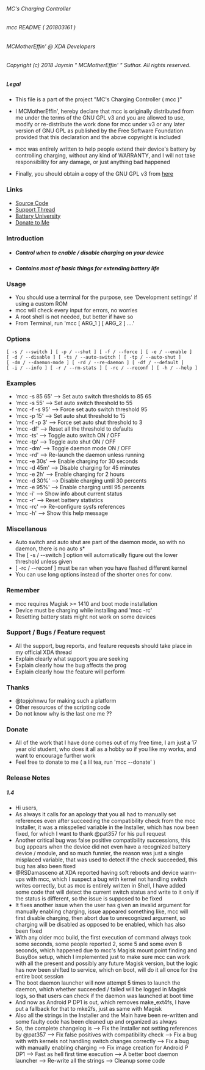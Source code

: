 ###### MC's Charging Controller
###### mcc README ( 201803161 )
###### MCMotherEffin' @ XDA Developers

###### Copyright (c) 2018 Jaymin " MCMotherEffin' " Suthar. All rights reserved.

##### Legal

* This file is a part of the project "MC's Charging Controller ( mcc )"

* I MCMotherEffin', hereby declare that mcc is originally distributed from
   me under the terms of the GNU GPL v3 and you are allowed to use, modify
   or re-distribute the work done for mcc under v3 or any later version of
   GNU GPL as published by the Free Software Foundation provided that this
   declaration and the above copyright is included

* mcc was entirely written to help people extend their device's battery by
   controlling charging, without any kind of WARRANTY, and I will not take
   responsibility for any damage, or just anything bad happened

* Finally, you should obtain a copy of the GNU GPL v3 from [here](http://gnu.org/licenses/)

### Links

* [Source Code](https://github.com/Magisk-Modules-Repo/MC-s-Charging-Controller)
* [Support Thread](https://forum.xda-developers.com/apps/magisk/mcs-charging-controller-t3739371)
* [Battery University](http://batteryuniversity.com/learn/article/how_to_prolong_lithium_based_batteries)
* [Donate to Me](https://paypal.me/JayminSuthar)

### Introduction

* ##### Control when to enable / disable charging on your device
* ##### Contains most of basic things for extending battery life

### Usage

* You should use a terminal for the purpose,
   see 'Development settings' if using a custom ROM
* mcc will check every input for errors, no worries
* A root shell is not needed, but better if have so
* From Terminal, run 'mcc [ ARG_1 ] [ ARG_2 ] ....'

### Options

    [ -s / --switch ] [ -p / --shut ] [ -f / --force ] [ -e / --enable ]
    [ -d / --disable ] [ -ts / --auto-switch ] [ -tp / --auto-shut ]
    [ -dm / --daemon-mode ] [ -rd / --re-daemon ] [ -df / --default ]
    [ -i / --info ] [ -r / --rm-stats ] [ -rc / --reconf ] [ -h / --help ]

### Examples

* 'mcc -s 85 65' -->  Set auto switch thresholds to 85 65
* 'mcc -s 55'    -->  Set auto switch threshold to 55
* 'mcc -f -s 95' -->  Force set auto switch threshold 95
* 'mcc -p 15'    -->  Set auto shut threshold to 15
* 'mcc -f -p 3'  -->  Force set auto shut threshold to 3
* 'mcc -df'      -->  Reset all the threshold to defaults
* 'mcc -ts'      -->  Toggle auto switch ON / OFF
* 'mcc -tp'      -->  Toggle auto shut ON / OFF
* 'mcc -dm'      -->  Toggle daemon mode ON / OFF
* 'mcc -rd'      -->  Re-launch the daemon unless running
* 'mcc -e 30s'   -->  Enable charging for 30 seconds
* 'mcc -d 45m'   -->  Disable charging for 45 minutes
* 'mcc -e 2h'    -->  Enable charging for 2 hours
* 'mcc -d 30%'   -->  Disable charging until 30 percents
* 'mcc -e 95%'   -->  Enable charging until 95 percents
* 'mcc -i'       -->  Show info about current status
* 'mcc -r'       -->  Reset battery statistics
* 'mcc -rc'      -->  Re-configure sysfs references
* 'mcc -h'       -->  Show this help message

### Miscellanous

* Auto switch and auto shut are part of the daemon mode, so with
   no daemon, there is no auto s*
* The [ -s / --switch ] option will automatically figure out the
   lower threshold unless given
* [ -rc / --reconf ] must be ran when you have flashed different
   kernel
* You can use long options instead of the shorter ones for conv.

### Remember

* mcc requires Magisk >= 1410 and boot mode installation
* Device must be charging while installing and 'mcc -rc'
* Resetting battery stats might not work on some devices

### Support / Bugs / Feature request

* All the support, bug reports, and feature requests
   should take place in my official XDA thread
* Explain clearly what support you are seeking
* Explain clearly how the bug affects the prog
* Explain clearly how the feature will perform

### Thanks

* @topjohnwu for making such a platform
* Other resources of the scripting code
* Do not know why is the last one me ??

### Donate

* All of the work that I have done comes out of my free time,
  I am just a 17 year old student, who does it all as a hobby
  so if you like my works, and want to encourage further work
* Feel free to donate to me ( a lil tea, run 'mcc --donate' )

### Release Notes

##### 1.4

* Hi users,
* As always it calls for an apology that you all had to manually
  set references even after succeeding the compatibility check from the
  mcc Installer, it was a misspelled variable in the Installer, which
  has now been fixed, for which I want to thank @pat357 for his pull
  request
* Another critical bug was false positive compatibility successions, this
  bug appears when the device did not even have a recognized battery
  device / module, and so much funnier, the reason was just a single
  misplaced variable, that was used to detect if the check succeeded,
  this bug has also been fixed
* @RSDamasceno at XDA reported having soft reboots and device warm-ups
  with mcc, which I suspect a bug with kernel not handling switch writes
  correctly, but as mcc is entirely written in Shell, I have added some
  code that will detect the current switch status and write to it only if
  the status is different, so the issue is supposed to be fixed
* It fixes another issue when the user has given an invalid argument for
  manually enabling charging, issue appeared something like, mcc will
  first disable charging, then abort due to unrecognized argument, so
  charging will be disabled as opposed to be enabled, which has also
  been fixed
* With any older mcc build, the first execution of command always took
  some seconds, some people reported 2, some 5 and some even 8 seconds,
  which happened due to mcc's Magisk mount point finding and BusyBox
  setup, which I implemented just to make sure mcc can work with all the
  present and possibly any future Magisk version, but the logic has now
  been shifted to service, which on boot, will do it all once for the
  entire boot session
* The boot daemon launcher will now attempt 5 times to launch the daemon,
  which whether succeeded / failed will be logged in Magisk logs, so
  that users can check if the daemon was launched at boot time
* And now as Android P DP1 is out, which removes make_ext4fs, I have put
  a fallback for that to mke2fs, just as same with Magisk
* Also all the strings in the Installer and the Main have been re-written
  and some faulty code has been cleaned up and organized as always
* So, the complete changelog is
  --> Fix the Installer not setting references by @pat357
  --> Fix false positives with compatibility check
  --> Fix a bug with with kernels not handling switch changes correctly
  --> Fix a bug with manually enabling charging
  --> Fix image creation for Android P DP1
  --> Fast as hell first time execution
  --> A better boot daemon launcher
  --> Re-write all the strings
  --> Cleanup some code
